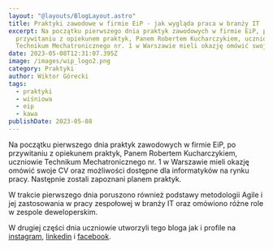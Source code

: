 ```yaml
---
layout: "@layouts/BlogLayout.astro"
title: Praktyki zawodowe w firmie EiP - jak wygląda praca w branży IT
excerpt: Na początku pierwszego dnia praktyk zawodowych w firmie EiP, po
  przywitaniu z opiekunem praktyk, Panem Robertem Kucharczykiem, uczniowie
  Technikum Mechatronicznego nr. 1 w Warszawie mieli okazję omówić swoje CV
date: 2023-05-08T12:31:07.395Z
image: /images/wip_logo2.png
category: Praktyki
author: Wiktor Górecki
tags:
  - praktyki
  - wiśniowa
  - eip
  - kawa
publishDate: 2023-05-08
---
```

Na początku pierwszego dnia praktyk zawodowych w firmie EiP, po przywitaniu z opiekunem praktyk, Panem Robertem Kucharczykiem, uczniowie Technikum Mechatronicznego nr. 1 w Warszawie mieli okazję omówić swoje CV oraz możliwości dostępne dla informatyków na rynku pracy. Następnie zostali zapoznani planem praktyk.

W trakcie pierwszego dnia poruszono również podstawy metodologii Agile i jej zastosowania w pracy zespołowej w branży IT oraz omówiono różne role w zespole deweloperskim.

W drugiej części dnia uczniowie utworzyli tego bloga jak i profile na [instagram](https://www.instagram.com/wisniowa_is_possible/), [linkedin](https://www.linkedin.com/in/praktyki-zawodowe-134a16275/) i [facebook](https://www.facebook.com/Wi%C5%9Bniowa-Is-Possible-105941579167828/).